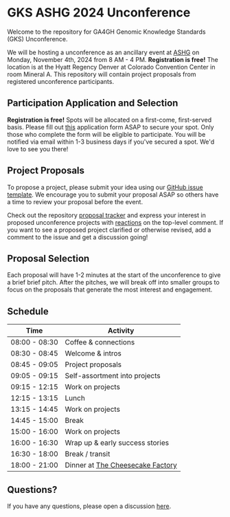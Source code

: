 # GKS ASHG 2024 Unconference

Welcome to the repository for GA4GH Genomic Knowledge Standards (GKS) Unconference.

We will be hosting a unconference as an ancillary event at
[ASHG](https://www.ashg.org/meetings/2024meeting/) on Monday, November 4th, 2024 from
8 AM - 4 PM. **Registration is free!** The location is at the Hyatt Regency Denver at
Colorado Convention Center in room Mineral A. This repository will contain project
proposals from registered unconference participants.

## Participation Application and Selection

**Registration is free!** Spots will be allocated on a first-come, first-served basis. 
Please fill out [this](https://forms.gle/DE7sMXLUCzHQhaJx6) application form ASAP to 
secure your spot. Only those who complete the form will be eligible to participate. You 
will be notified via email within 1-3 business days if you've secured a spot. We'd love 
to see you there!

## Project Proposals

To propose a project, please submit your idea using our
[GitHub issue template](https://github.com/ga4gh/gks-portal/issues/new?template=project-proposal.yaml).
We encourage you to submit your proposal ASAP so others have a time to review your
proposal before the event.

Check out the repository [proposal tracker](https://github.com/ga4gh/gks-portal/issues)
and express your interest in proposed unconference projects with
[reactions](https://github.blog/2016-03-10-add-reactions-to-pull-requests-issues-and-comments/)
on the top-level comment. If you want to see a proposed project clarified or otherwise
revised, add a comment to the issue and get a discussion going!

## Proposal Selection

Each proposal will have 1-2 minutes at the start of the unconference to give a brief
brief pitch. After the pitches, we will break off into smaller groups to focus on the
proposals that generate the most interest and engagement.

## Schedule

| Time | Activity |
| ---- | -------- |
| 08:00 - 08:30 | Coffee & connections |
| 08:30 - 08:45 | Welcome & intros |
| 08:45 - 09:05 | Project proposals |
| 09:05 - 09:15 | Self-assortment into projects |
| 09:15 - 12:15 | Work on projects |
| 12:15 - 13:15 | Lunch |
| 13:15 - 14:45 | Work on projects |
| 14:45 - 15:00 | Break |
| 15:00 - 16:00 | Work on projects |
| 16:00 - 16:30 | Wrap up & early success stories |
| 16:30 - 18:00 | Break / transit |
| 18:00 - 21:00 | Dinner at [The Cheesecake Factory](https://g.co/kgs/EDYbxbX) |

## Questions?

If you have any questions, please open a discussion
[here](https://github.com/ga4gh/gks-portal/discussions).
